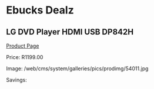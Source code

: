 
# Ebucks Dealz
## LG DVD Player HDMI USB DP842H
[Product Page](https://www.ebucks.com/web/shop/productSelected.do?prodId=849351703&catId=365589006)

Price: R1199.00

Image: /web/cms/system/galleries/pics/prodimg/54011.jpg

Savings: 


	